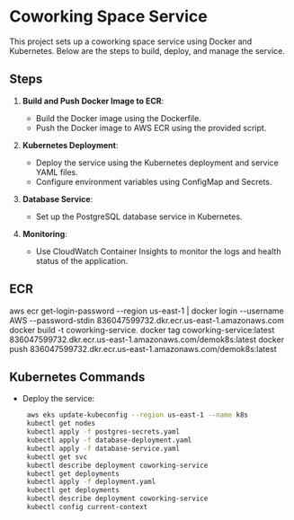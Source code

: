 # Coworking Space Service

This project sets up a coworking space service using Docker and Kubernetes. Below are the steps to build, deploy, and manage the service.

## Steps

1. **Build and Push Docker Image to ECR**:
   - Build the Docker image using the Dockerfile.
   - Push the Docker image to AWS ECR using the provided script.

2. **Kubernetes Deployment**:
   - Deploy the service using the Kubernetes deployment and service YAML files.
   - Configure environment variables using ConfigMap and Secrets.

3. **Database Service**:
   - Set up the PostgreSQL database service in Kubernetes.

4. **Monitoring**:
   - Use CloudWatch Container Insights to monitor the logs and health status of the application.

## ECR
aws ecr get-login-password --region us-east-1 | docker login --username AWS --password-stdin 836047599732.dkr.ecr.us-east-1.amazonaws.com
docker build -t coworking-service.
docker tag coworking-service:latest 836047599732.dkr.ecr.us-east-1.amazonaws.com/demok8s:latest
docker push 836047599732.dkr.ecr.us-east-1.amazonaws.com/demok8s:latest


## Kubernetes Commands

- Deploy the service:
  ```sh
   aws eks update-kubeconfig --region us-east-1 --name k8s
   kubectl get nodes
   kubectl apply -f postgres-secrets.yaml
   kubectl apply -f database-deployment.yaml
   kubectl apply -f database-service.yaml
   kubectl get svc
   kubectl describe deployment coworking-service
   kubectl get deployments
   kubectl apply -f deployment.yaml
   kubectl get deployments
   kubectl describe deployment coworking-service
   kubectl config current-context
